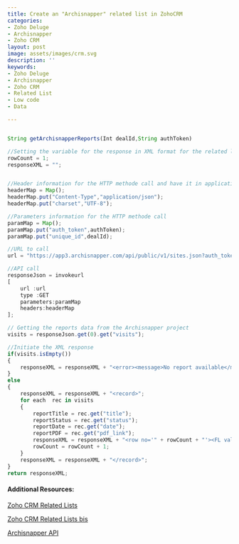 ```yaml
---
title: Create an "Archisnapper" related list in ZohoCRM
categories:
- Zoho Deluge
- Archisnapper
- Zoho CRM
layout: post
image: assets/images/crm.svg
description: ''
keywords:
- Zoho Deluge
- Archisnapper
- Zoho CRM
- Related List
- Low code
- Data

---
```

```javascript

String getArchisnapperReports(Int dealId,String authToken)

//Setting the variable for the response in XML format for the related list
rowCount = 1;
responseXML = "";


//Header information for the HTTP methode call and have it in application/json format
headerMap = Map();
headerMap.put("Content-Type","application/json");
headerMap.put("charset","UTF-8");

//Parameters information for the HTTP methode call
paramMap = Map();
paramMap.put("auth_token",authToken);
paramMap.put("unique_id",dealId);

//URL to call
url = "https://app3.archisnapper.com/api/public/v1/sites.json?auth_token=" + authToken;

//API call
responseJson = invokeurl
[
	url :url
	type :GET
	parameters:paramMap
	headers:headerMap
];

// Getting the reports data from the Archisnapper project
visits = responseJson.get(0).get("visits");

//Initiate the XML response
if(visits.isEmpty())
{
	responseXML = responseXML + "<error><message>No report available</message></error>";
}
else
{
	responseXML = responseXML + "<record>";
	for each  rec in visits
	{
		reportTitle = rec.get("title");
		reportStatus = rec.get("status");
		reportDate = rec.get("date");
		reportPDF = rec.get("pdf_link");
		responseXML = responseXML + "<row no='" + rowCount + "'><FL val='Title'>" + reportTitle + "</FL><FL val='Status'>" + reportStatus + "</FL><FL val='Date'>" + reportDate.getDate() + "</FL><FL val='Report PDF' link='true' url='" + reportPDF + "&amp;auth_token=" + authToken + "'>PDF Link</FL></row>";
		rowCount = rowCount + 1;
	}
	responseXML = responseXML + "</record>";
}
return responseXML;
```

#### Additional Resources:

[Zoho CRM Related Lists](https://help.zoho.com/portal/en/kb/zoho-crm-platform/vertical-applications/developer-guide/build-your-crm/articles/customization-adding-custom-related-lists#Create_Custom_Functions "Zoho CRM Related Lists")

[Zoho CRM Related Lists bis](https://www.zoho.com/crm/help/customization/related-lists-dre.html "Zoho CRM Related Lists")

[Archisnapper API](https://docs.archisnapper.com/docs/getting-started "Archisnapper API")